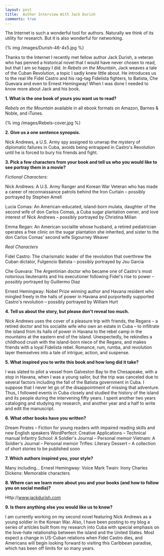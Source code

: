 ```yaml
---
layout: post
title: 	Author Interview With Jack Durish
comments: true
---
```


The Internet is such a wonderful tool for authors. Naturally we think of its utility for research. But it is also wonderful for networking. 

{% img /images/Durish-46-4x5.jpg %}

Thanks to the Internet I recently met fellow author Jack Durish, a veteran who has penned a historical novel that I would have never chosen to read, but that I am so happy I did. In *Rebels on the Mountain*, Jack weaves a tale of the Cuban Revolution, a topic I sadly knew little about. He introduces us to the real life Fidel Castro and his rag-tag Fidelista fighters, to Batista, Che Guevara and even to Ernest Hemingway! When I was done I needed to know more about Jack and his book.

<!--more-->

**1.	What is the one book of yours you want us to read?**

*Rebels on the Mountain* available in all ebook formats on Amazon, Barnes & Noble, and iTunes.

{% img /images/Rebels-cover.jpg %}

**2.	Give us a one sentence synopsis.**

Nick Andrews, a U.S. Army spy assigned to unwrap the mystery of diplomatic failures in Cuba, avoids being entrapped in Castro's Revolution until he is forced to bury his friends and fight.

**3.	Pick a few characters from your book and tell us who you would like to see portray them in a movie?**

*Fictional Characters*:

Nick Andrews: A U.S. Army Ranger and Korean War Veteran who has made a career of reconnaissance patrols behind the Iron Curtain – possibly portrayed by Stephen Amell

Lucia Comas: An American-educated, island-born mulata, daughter of the second wife of don Carlos Comas, a Cuba sugar plantation owner, and love interest of Nick Andrews – possibly portrayed by Christina Milian

Emma Regan: An American socialite whose husband, a retired pediatrician operates a free clinic on the sugar plantation she inherited, and sister to the don Carlos Comas' second wife Sigourney Weaver

*Real Characters*

Fidel Castro: The charismatic leader of the revolution that overthrew the Cuban dictator, Fulgencio Batista – possibly portrayed by Jsu Garcia

Che Guevara: The Argentinian doctor who became one of Castro's most notorious lieutenants and his executioner following Fidel's rise to power – possibly portrayed by Guillermo Diaz

Ernest Hemingway: Nobel Prize winning author and Havana resident who mingled freely in the halls of power in Havana and purportedly supported Castro's revolution – possibly portrayed by William Hurt

**4.	Tell us about the story, but please don't reveal too much.**

Nick Andrews uses the cover of a pleasure trip with friends, the Regans – a retired doctor and his socialite wife who own an estate in Cuba – to infiltrate the island from its halls of power in Havana to the rebel camp in the mountains at the eastern end of the island. Unexpectedly, he rekindles a childhood crush with the island-born niece of the Regans, and makes friends with a loyal Fidelista rebel. Romance, rum, rumba, and revolution layer themselves into a tale of intrigue, action, and suspense.

**5.	What inspired you to write this book and how long did it take?**

I was slated to pilot a vessel from Galveston Bay to the Chesapeake, with a stop in Havana, when I was a young sailor, but the trip was canceled due to several factors including the fall of the Batista government in Cuba. I suppose that I never let go of the disappointment of missing that adventure. Thus, I followed events in Cuba closely and studied the history of the island and its people during the intervening fifty years. I spent another two years cataloging and studying my research, and another year and a half to write and edit the manuscript.

**6.	What other books have you written?**

Dream Pirates – Fiction for young readers with impaired reading skills and new English speakers
WordPerfect: Creative Applications – Technical manual
Infantry School: A Soldier's Journal – Personal memoir
Vietnam: A Soldier's Journal – Personal memoir
Trifles: Literary Dessert – A collection of short stories to be published soon

**7.	Which authors inspired you, your style?**

Many including...
Ernest Hemingway: Voice
Mark Twain: Irony
Charles Dickens: Memorable characters

**8.	Where can we learn more about you and your books (and how to follow you on social media)?**

Http://www.jackdurish.com 

**9.	Is there anything else you would like us to know?**

I am currently working on my second novel featuring Nick Andrews as a young soldier in the Korean War. Also, I have been posting to my blog a series of articles built from my research into Cuba with special emphasis on the love-hate relationship between the island and the United States. Most expect a change in US-Cuban relations when Fidel Castro dies, and Americans will begin looking forward to visiting this Caribbean paradise, which has been off limits for so many years.
